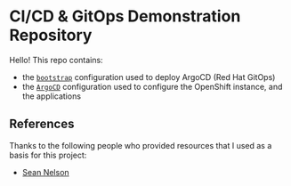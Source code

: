 # CI/CD & GitOps Demonstration Repository

Hello! This repo contains:
- the [`bootstrap`](bootstrap/README.md) configuration used to deploy ArgoCD (Red Hat GitOps)
- the [`ArgoCD`](argocd/README.md) configuration used to configure the OpenShift instance, and the applications

## References

Thanks to the following people who provided resources that I used as a basis for this project:
- [Sean Nelson](https://github.com/hyperkineticnerd/gitops)
